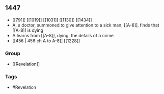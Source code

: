 ## 1447
- [[791]] [[1019]] [[1031]] [[1130]] [[1434]] 
- A, a doctor, summoned to give attention to a sick man, [[A-8]], finds that [[A-8]] is dying
- A learns from [[A-8]], dying, the details of a crime
- [[456 | 456 ch A to A-8]] [[1228]] 


### Group
- [[Revelation]]

### Tags
- #Revelation

